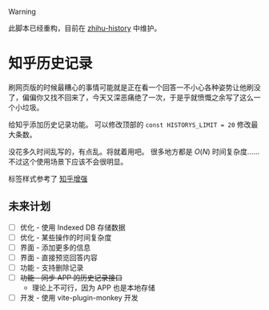 > [!WARNING]
> 此脚本已经重构，目前在 [zhihu-history](https://github.com/maxchang3/zhihu-history) 中维护。
 
# 知乎历史记录

刷网页版的时候最糟心的事情可能就是正在看一个回答一不小心各种姿势让他刷没了，偏偏你又找不回来了，今天又深恶痛绝了一次，于是乎就愤慨之余写了这么一个小垃圾。

给知乎添加历史记录功能。 可以修改顶部的 `const HISTORYS_LIMIT = 20` 修改最大条数。

没花多久时间乱写的，有点乱。将就着用吧。 很多地方都是 $O(N)$ 时间复杂度……不过这个使用场景下应该不会很明显。

标签样式参考了 [知乎增强](https://greasyfork.org/scripts/419081)

## 未来计划

* [ ] 优化 - 使用 Indexed DB 存储数据
* [ ] 优化 - 某些操作的时间复杂度
* [ ] 界面 - 添加更多的信息
* [ ] 界面 - 直接预览回答内容
* [ ] 功能 - 支持删除记录
* [ ] ~~功能 - 同步 APP 的历史记录接口~~
  + 理论上不可行，因为 APP 也是本地存储
* [ ] 开发 - 使用 vite-plugin-monkey 开发
